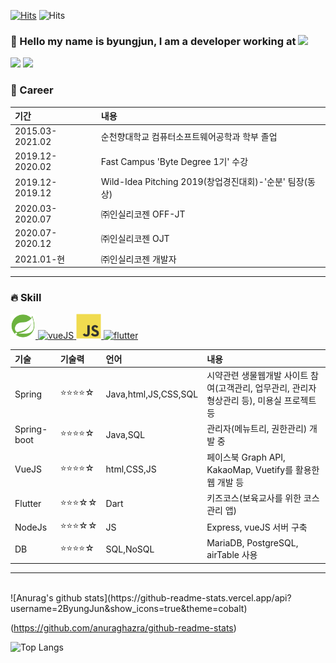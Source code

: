 [![Hits](https://hits.seeyoufarm.com/api/count/incr/badge.svg?url=https%3A%2F%2Fgithub.com%2F2ByungJun&count_bg=%2379C83D&title_bg=%23555555&icon=&icon_color=%23E7E7E7&title=hits&edge_flat=false)](https://hits.seeyoufarm.com)
![Hits](https://img.shields.io/github/followers/2ByungJun?label=Follow)

### 👋  Hello my name is byungjun, I am a developer working at <a href="https://insilicogen.com/"><img src="https://img.shields.io/badge/-insilicogen-green"/></a>

<a href="https://velog.io/@ieed0205"><img src="https://img.shields.io/badge/Tech%20Blog-11B48A?style=flat-square&logo=Vimeo&logoColor=white&link=https://velog.io/@ieed0205"/></a>
<a href="mailto:qudwns1243@gamil.com"><img src="https://img.shields.io/badge/Gmail-d14836?style=flat-square&logo=Gmail&logoColor=white&link=mailto:qudwns1243@gamil.com"/></a>

### 💎 Career
| 기간 | 내용 |
|:--------|:--------|
| 2015.03-2021.02 | 순천향대학교 컴퓨터소프트웨어공학과 학부 졸업|
| 2019.12-2020.02 | Fast Campus 'Byte Degree 1기' 수강|
| 2019.12-2019.12 | Wild-Idea Pitching 2019(창업경진대회)-'순분' 팀장(동상)|
| 2020.03-2020.07 | ㈜인실리코젠 OFF-JT|
| 2020.07-2020.12 | ㈜인실리코젠 OJT|
| 2021.01-현      | ㈜인실리코젠 개발자|
___

### 🔥 Skill
<a href="https://velog.io/@ieed0205/series/Spring-boot" target="_blank">
  <img src="https://raw.githubusercontent.com/github/explore/80688e429a7d4ef2fca1e82350fe8e3517d3494d/topics/spring-boot/spring-boot.png" alt="springBoot" width="40" height="40" />
</a>
<a href="https://velog.io/@ieed0205/series/Vue" target="_blank">
  <img src="https://camo.githubusercontent.com/c8f91d18976e27123643a926a2588b8d931a0292fd0b6532c3155379e8591629/68747470733a2f2f7675656a732e6f72672f696d616765732f6c6f676f2e706e67" alt="vueJS" width="40" height="40"/>
</a>
<a href="https://velog.io/@ieed0205/series/JS" target="_blank">
  <img src="https://raw.githubusercontent.com/devicons/devicon/master/icons/javascript/javascript-original.svg" alt="javascript" width="40" height="40"/> 
</a>
<a href="https://velog.io/@ieed0205/series/Flutter-%EC%95%8C%EA%B3%A0-%EB%B0%B0%EC%9A%B0%EC%9E%90" target="_blank"> 
  <img src="https://www.vectorlogo.zone/logos/flutterio/flutterio-icon.svg" alt="flutter" width="40" height="40"/> 
</a>

| **기술** | **기술력** | **언어** | **내용** |
|:--------|:------------|:--------|:--------|
| Spring |⭐⭐⭐⭐☆|Java,html,JS,CSS,SQL| 시약관련 생물웹개발 사이트 참여(고객관리, 업무관리, 관리자 형상관리 등), 미용실 프로젝트 등 |
| Spring-boot |⭐⭐⭐⭐☆|Java,SQL| 관리자(메뉴트리, 권한관리) 개발 중 |
| VueJS|⭐⭐⭐⭐☆|html,CSS,JS| 페이스북 Graph API, KakaoMap, Vuetify를 활용한 웹 개발 등 |
| Flutter |⭐⭐⭐☆☆|Dart| 키즈코스(보육교사를 위한 코스관리 앱) |
| NodeJs |⭐⭐⭐☆☆|JS| Express, vueJS 서버 구축 |
| DB |⭐⭐⭐⭐☆|SQL,NoSQL| MariaDB, PostgreSQL, airTable 사용|
___


<br>
![Anurag's github stats](https://github-readme-stats.vercel.app/api?username=2ByungJun&show_icons=true&theme=cobalt)

(https://github.com/anuraghazra/github-readme-stats)

![Top Langs](https://github-readme-stats.vercel.app/api/top-langs/?username=2ByungJun&layout=compact)




